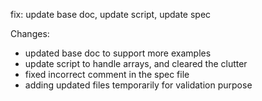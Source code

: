 fix: update base doc, update script, update spec

Changes:

- updated base doc to support more examples
- update script to handle arrays, and cleared the clutter
- fixed incorrect comment in the spec file
- adding updated files temporarily for validation purpose

